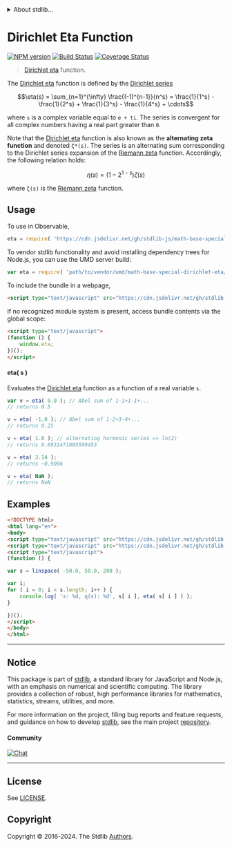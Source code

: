 <!--

@license Apache-2.0

Copyright (c) 2018 The Stdlib Authors.

Licensed under the Apache License, Version 2.0 (the "License");
you may not use this file except in compliance with the License.
You may obtain a copy of the License at

   http://www.apache.org/licenses/LICENSE-2.0

Unless required by applicable law or agreed to in writing, software
distributed under the License is distributed on an "AS IS" BASIS,
WITHOUT WARRANTIES OR CONDITIONS OF ANY KIND, either express or implied.
See the License for the specific language governing permissions and
limitations under the License.

-->


<details>
  <summary>
    About stdlib...
  </summary>
  <p>We believe in a future in which the web is a preferred environment for numerical computation. To help realize this future, we've built stdlib. stdlib is a standard library, with an emphasis on numerical and scientific computation, written in JavaScript (and C) for execution in browsers and in Node.js.</p>
  <p>The library is fully decomposable, being architected in such a way that you can swap out and mix and match APIs and functionality to cater to your exact preferences and use cases.</p>
  <p>When you use stdlib, you can be absolutely certain that you are using the most thorough, rigorous, well-written, studied, documented, tested, measured, and high-quality code out there.</p>
  <p>To join us in bringing numerical computing to the web, get started by checking us out on <a href="https://github.com/stdlib-js/stdlib">GitHub</a>, and please consider <a href="https://opencollective.com/stdlib">financially supporting stdlib</a>. We greatly appreciate your continued support!</p>
</details>

# Dirichlet Eta Function

[![NPM version][npm-image]][npm-url] [![Build Status][test-image]][test-url] [![Coverage Status][coverage-image]][coverage-url] <!-- [![dependencies][dependencies-image]][dependencies-url] -->

> [Dirichlet eta][eta-function] function.

<section class="intro">

The [Dirichlet eta][eta-function] function is defined by the [Dirichlet series][dirichlet-series]

<!-- <equation class="equation" label="eq:dirichlet_eta_function" align="center" raw="\eta(s) = \sum_{n=1}^{\infty} \frac{(-1)^{n-1}}{n^s} = \frac{1}{1^s} - \frac{1}{2^s} + \frac{1}{3^s} - \frac{1}{4^s} + \cdots" alt="Dirichlet eta function"> -->

```math
\eta(s) = \sum_{n=1}^{\infty} \frac{(-1)^{n-1}}{n^s} = \frac{1}{1^s} - \frac{1}{2^s} + \frac{1}{3^s} - \frac{1}{4^s} + \cdots
```

<!-- <div class="equation" align="center" data-raw-text="\eta(s) = \sum_{n=1}^{\infty} \frac{(-1)^{n-1}}{n^s} = \frac{1}{1^s} - \frac{1}{2^s} + \frac{1}{3^s} - \frac{1}{4^s} + \cdots" data-equation="eq:dirichlet_eta_function">
    <img src="https://cdn.jsdelivr.net/gh/stdlib-js/stdlib@591cf9d5c3a0cd3c1ceec961e5c49d73a68374cb/lib/node_modules/@stdlib/math/base/special/dirichlet-eta/docs/img/equation_dirichlet_eta_function.svg" alt="Dirichlet eta function">
    <br>
</div> -->

<!-- </equation> -->

where `s` is a complex variable equal to `σ + ti`. The series is convergent for all complex numbers having a real part greater than `0`.

Note that the [Dirichlet eta][eta-function] function is also known as the **alternating zeta function** and denoted `ζ*(s)`. The series is an alternating sum corresponding to the Dirichlet series expansion of the [Riemann zeta][@stdlib/math/base/special/riemann-zeta] function. Accordingly, the following relation holds:

<!-- <equation class="equation" label="eq:dirichlet_riemann_relation" align="center" raw="\eta(s) = (1-2^{1-s})\zeta(s)" alt="Dirichlet-Riemann zeta relation"> -->

```math
\eta(s) = (1-2^{1-s})\zeta(s)
```

<!-- <div class="equation" align="center" data-raw-text="\eta(s) = (1-2^{1-s})\zeta(s)" data-equation="eq:dirichlet_riemann_relation">
    <img src="https://cdn.jsdelivr.net/gh/stdlib-js/stdlib@bb29798906e119fcb2af99e94b60407a270c9b32/lib/node_modules/@stdlib/math/base/special/dirichlet-eta/docs/img/equation_dirichlet_riemann_relation.svg" alt="Dirichlet-Riemann zeta relation">
    <br>
</div> -->

<!-- </equation> -->

where `ζ(s)` is the [Riemann zeta][@stdlib/math/base/special/riemann-zeta] function.

</section>

<!-- /.intro -->



<section class="usage">

## Usage

To use in Observable,

```javascript
eta = require( 'https://cdn.jsdelivr.net/gh/stdlib-js/math-base-special-dirichlet-eta@v0.2.0-umd/browser.js' )
```

To vendor stdlib functionality and avoid installing dependency trees for Node.js, you can use the UMD server build:

```javascript
var eta = require( 'path/to/vendor/umd/math-base-special-dirichlet-eta/index.js' )
```

To include the bundle in a webpage,

```html
<script type="text/javascript" src="https://cdn.jsdelivr.net/gh/stdlib-js/math-base-special-dirichlet-eta@v0.2.0-umd/browser.js"></script>
```

If no recognized module system is present, access bundle contents via the global scope:

```html
<script type="text/javascript">
(function () {
    window.eta;
})();
</script>
```

#### eta( s )

Evaluates the [Dirichlet eta][eta-function] function as a function of a real variable `s`.

```javascript
var v = eta( 0.0 ); // Abel sum of 1-1+1-1+...
// returns 0.5

v = eta( -1.0 ); // Abel sum of 1-2+3-4+...
// returns 0.25

v = eta( 1.0 ); // alternating harmonic series => ln(2)
// returns 0.6931471805599453

v = eta( 3.14 );
// returns ~0.9096

v = eta( NaN );
// returns NaN
```

</section>

<!-- /.usage -->

<section class="examples">

## Examples

<!-- eslint no-undef: "error" -->

```html
<!DOCTYPE html>
<html lang="en">
<body>
<script type="text/javascript" src="https://cdn.jsdelivr.net/gh/stdlib-js/array-base-linspace@umd/browser.js"></script>
<script type="text/javascript" src="https://cdn.jsdelivr.net/gh/stdlib-js/math-base-special-dirichlet-eta@v0.2.0-umd/browser.js"></script>
<script type="text/javascript">
(function () {

var s = linspace( -50.0, 50.0, 200 );

var i;
for ( i = 0; i < s.length; i++ ) {
    console.log( 's: %d, η(s): %d', s[ i ], eta( s[ i ] ) );
}

})();
</script>
</body>
</html>
```

</section>

<!-- /.examples -->

<!-- Section for related `stdlib` packages. Do not manually edit this section, as it is automatically populated. -->

<section class="related">

</section>

<!-- /.related -->

<!-- Section for all links. Make sure to keep an empty line after the `section` element and another before the `/section` close. -->


<section class="main-repo" >

* * *

## Notice

This package is part of [stdlib][stdlib], a standard library for JavaScript and Node.js, with an emphasis on numerical and scientific computing. The library provides a collection of robust, high performance libraries for mathematics, statistics, streams, utilities, and more.

For more information on the project, filing bug reports and feature requests, and guidance on how to develop [stdlib][stdlib], see the main project [repository][stdlib].

#### Community

[![Chat][chat-image]][chat-url]

---

## License

See [LICENSE][stdlib-license].


## Copyright

Copyright &copy; 2016-2024. The Stdlib [Authors][stdlib-authors].

</section>

<!-- /.stdlib -->

<!-- Section for all links. Make sure to keep an empty line after the `section` element and another before the `/section` close. -->

<section class="links">

[npm-image]: http://img.shields.io/npm/v/@stdlib/math-base-special-dirichlet-eta.svg
[npm-url]: https://npmjs.org/package/@stdlib/math-base-special-dirichlet-eta

[test-image]: https://github.com/stdlib-js/math-base-special-dirichlet-eta/actions/workflows/test.yml/badge.svg?branch=v0.2.0
[test-url]: https://github.com/stdlib-js/math-base-special-dirichlet-eta/actions/workflows/test.yml?query=branch:v0.2.0

[coverage-image]: https://img.shields.io/codecov/c/github/stdlib-js/math-base-special-dirichlet-eta/main.svg
[coverage-url]: https://codecov.io/github/stdlib-js/math-base-special-dirichlet-eta?branch=main

<!--

[dependencies-image]: https://img.shields.io/david/stdlib-js/math-base-special-dirichlet-eta.svg
[dependencies-url]: https://david-dm.org/stdlib-js/math-base-special-dirichlet-eta/main

-->

[chat-image]: https://img.shields.io/gitter/room/stdlib-js/stdlib.svg
[chat-url]: https://app.gitter.im/#/room/#stdlib-js_stdlib:gitter.im

[stdlib]: https://github.com/stdlib-js/stdlib

[stdlib-authors]: https://github.com/stdlib-js/stdlib/graphs/contributors

[umd]: https://github.com/umdjs/umd
[es-module]: https://developer.mozilla.org/en-US/docs/Web/JavaScript/Guide/Modules

[deno-url]: https://github.com/stdlib-js/math-base-special-dirichlet-eta/tree/deno
[deno-readme]: https://github.com/stdlib-js/math-base-special-dirichlet-eta/blob/deno/README.md
[umd-url]: https://github.com/stdlib-js/math-base-special-dirichlet-eta/tree/umd
[umd-readme]: https://github.com/stdlib-js/math-base-special-dirichlet-eta/blob/umd/README.md
[esm-url]: https://github.com/stdlib-js/math-base-special-dirichlet-eta/tree/esm
[esm-readme]: https://github.com/stdlib-js/math-base-special-dirichlet-eta/blob/esm/README.md
[branches-url]: https://github.com/stdlib-js/math-base-special-dirichlet-eta/blob/main/branches.md

[stdlib-license]: https://raw.githubusercontent.com/stdlib-js/math-base-special-dirichlet-eta/main/LICENSE

[eta-function]: https://en.wikipedia.org/wiki/Dirichlet_eta_function

[dirichlet-series]: https://en.wikipedia.org/wiki/Dirichlet_series

[@stdlib/math/base/special/riemann-zeta]: https://github.com/stdlib-js/math-base-special-riemann-zeta/tree/umd

</section>

<!-- /.links -->
